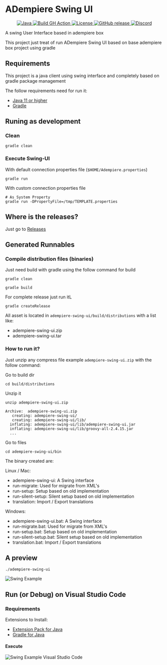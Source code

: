 # ADempiere Swing UI

<p align="center">
  <a href="https://adoptium.net/es/temurin/releases/?version=11">
    <img src="https://badgen.net/badge/Java/11/orange" alt="Java">
  </a>
  <a href="https://github.com/adempiere/adempiere-swing-ui/actions/workflows/ci.yml">
    <img src="https://github.com/adempiere/adempiere-swing-ui/actions/workflows/ci.yml/badge.svg" alt="Build GH Action">
  </a>
  <a href="https://github.com/adempiere/adempiere-swing-ui/blob/master/LICENSE">
    <img src="https://img.shields.io/badge/license-GNU/GPL%20(v2)-blue" alt="License">
  </a>
  <a href="https://github.com/adempiere/adempiere-swing-ui/releases/latest">
    <img src="https://img.shields.io/github/release/adempiere/swing-ui.svg" alt="GitHub release">
  </a>
  <a href="https://discord.gg/T6eH6A7PJZ">
    <img src="https://badgen.net/badge/discord/join%20chat" alt="Discord">
  </a>
</p>

A swing User Interface based in adempiere box

This project just treat of run ADempiere Swing UI based on base adempiere box project using gradle


## Requirements

This project is a java client using swing interface and completely based on gradle package management

The follow requirements need for run it:

- [Java 11 or higher](https://adoptopenjdk.net/)
- [Gradle](https://gradle.org/install/)

## Runing as development
### Clean
```shell
gradle clean
```

### Execute Swing-UI
With default connection properties file (`$HOME/Adempiere.properties`)
```shell
gradle run
```

With custom connection properties file

```shell
# As System Property
gradle run -DPropertyFile=/tmp/TEMPLATE.properties
```

## Where is the releases?

Just go to [Releases](https://github.com/adempiere/adempiere-swing-ui/releases)

## Generated Runnables

### Compile distribution files (binaries)

Just need build with gradle using the follow command for build

```shell
gradle clean
```

```Shell
gradle build
```

For complete release just run itL

```Shell
gradle createRelease
```

All asset is located in `adempiere-swing-ui/build/distributions` with a list like:

- adempiere-swing-ui.zip
- adempiere-swing-ui.tar

### How to run it?

Just unzip any compress file example `adempiere-swing-ui.zip` with the follow command:

Go to build dir

```Shell
cd build/distributions
```

Unzip it

```Shell
unzip adempiere-swing-ui.zip
```

```Shell
Archive:  adempiere-swing-ui.zip
   creating: adempiere-swing-ui/
   creating: adempiere-swing-ui/lib/
  inflating: adempiere-swing-ui/lib/adempiere-swing-ui.jar  
  inflating: adempiere-swing-ui/lib/groovy-all-2.4.15.jar  
  ...
```

Go to files

```Shell
cd adempiere-swing-ui/bin
```

The binary created are:

Linux / Mac:

- adempiere-swing-ui: A Swing interface
- run-migrate: Used for migrate from XML's
- run-setup: Setup based on old implementation
- run-silent-setup: Silent setup based on old implementation
- translation: Import / Export translations

Windows:

- adempiere-swing-ui.bat: A Swing interface
- run-migrate.bat: Used for migrate from XML's
- run-setup.bat: Setup based on old implementation
- run-silent-setup.bat: Silent setup based on old implementation
- translation.bat: Import / Export translations

## A preview

```Shell
./adempiere-swing-ui
```

![Swing Example](docs/adempiere-swing-ui.gif)


## Run (or Debug) on Visual Studio Code

### Requirements
Extensions to Install:
- [Extension Pack for Java](https://marketplace.visualstudio.com/items?itemName=vscjava.vscode-java-pack)
- [Gradle for Java](https://marketplace.visualstudio.com/items?itemName=vscjava.vscode-gradle)

#### Execute
![Swing Example Visual Studio Code](./docs/adempiere-swing-ui-debug-vs-code.gif)
